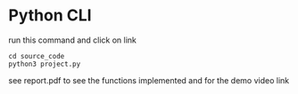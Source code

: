 # Python CLI
run this command and click on link
```
cd source_code
python3 project.py
```
see report.pdf to see the functions implemented and for the demo video link

